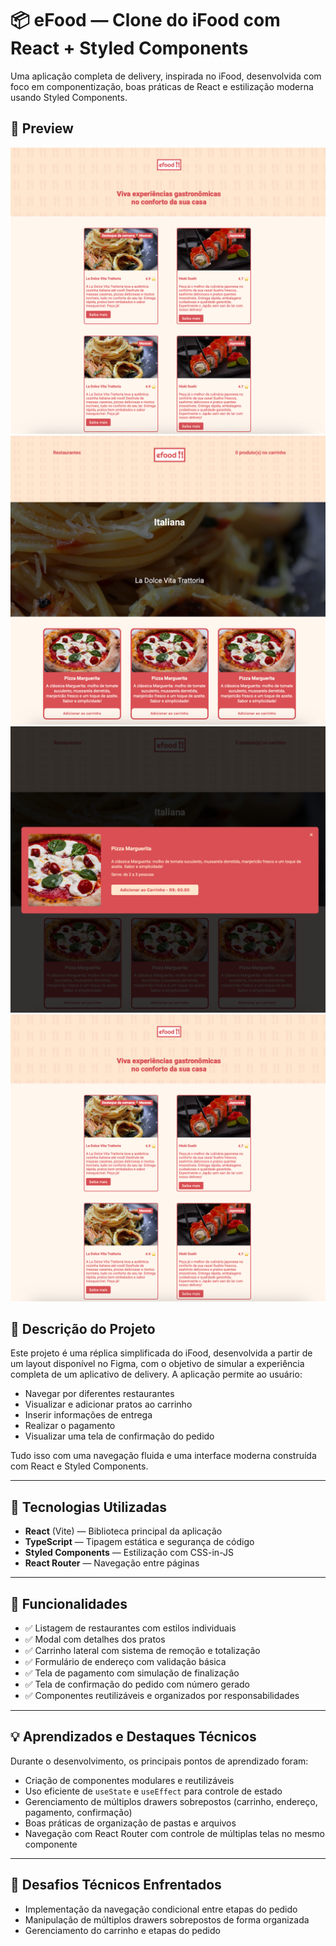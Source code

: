 # 📦 eFood — Clone do iFood com React + Styled Components

Uma aplicação completa de delivery, inspirada no iFood, desenvolvida com foco em componentização, boas práticas de React e estilização moderna usando Styled Components.

## 📸 Preview

![Tela Home](src/assets/imagens/fotosProjeto/1.png)
![Tela Perfil](src/assets/imagens/fotosProjeto/2.png)
![Tela Descrição](src/assets/imagens/fotosProjeto/3.png)
![Tela Carrinho](src/assets/imagens/fotosProjeto/1.png)

## 🎯 Descrição do Projeto

Este projeto é uma réplica simplificada do iFood, desenvolvida a partir de um layout disponível no Figma, com o objetivo de simular a experiência completa de um aplicativo de delivery. A aplicação permite ao usuário:

- Navegar por diferentes restaurantes
- Visualizar e adicionar pratos ao carrinho
- Inserir informações de entrega
- Realizar o pagamento
- Visualizar uma tela de confirmação do pedido

Tudo isso com uma navegação fluida e uma interface moderna construída com React e Styled Components.

---

## 🚀 Tecnologias Utilizadas

- **React** (Vite) — Biblioteca principal da aplicação
- **TypeScript** — Tipagem estática e segurança de código
- **Styled Components** — Estilização com CSS-in-JS
- **React Router** — Navegação entre páginas

---

## 📁 Funcionalidades

- ✅ Listagem de restaurantes com estilos individuais
- ✅ Modal com detalhes dos pratos
- ✅ Carrinho lateral com sistema de remoção e totalização
- ✅ Formulário de endereço com validação básica
- ✅ Tela de pagamento com simulação de finalização
- ✅ Tela de confirmação do pedido com número gerado
- ✅ Componentes reutilizáveis e organizados por responsabilidades

---

## 💡 Aprendizados e Destaques Técnicos

Durante o desenvolvimento, os principais pontos de aprendizado foram:

- Criação de componentes modulares e reutilizáveis
- Uso eficiente de `useState` e `useEffect` para controle de estado
- Gerenciamento de múltiplos drawers sobrepostos (carrinho, endereço, pagamento, confirmação)
- Boas práticas de organização de pastas e arquivos
- Navegação com React Router com controle de múltiplas telas no mesmo componente

---

## 📌 Desafios Técnicos Enfrentados

- Implementação da navegação condicional entre etapas do pedido
- Manipulação de múltiplos drawers sobrepostos de forma organizada
- Gerenciamento do carrinho e etapas do pedido
